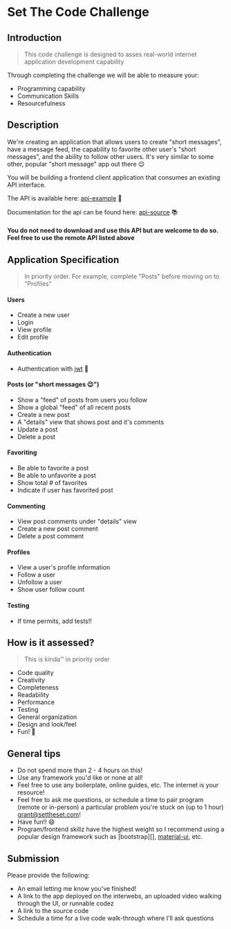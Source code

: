 # Set The Code Challenge

## Introduction

> This code challenge is designed to asses real-world internet application development capability

Through completing the challenge we will be able to measure your:

- Programming capability
- Communication Skills
- Resourcefulness

## Description

We're creating an application that allows users to create "short messages",
have a message feed, the capability to favorite other user's "short messages",
and the ability to follow other users. It's very similar to some other, popular
"short message" app out there 😉

You will be building a frontend client application that consumes an existing
API interface.

The API is available here: [api-example][] 🚀

Documentation for the api can be found here: [api-source][] 📚

#### You do not need to download and use this API but are welcome to do so. Feel free to use the remote API listed above

## Application Specification

> In priority order. For example, complete "Posts" before moving on to "Profiles"

#### Users

- Create a new user
- Login
- View profile
- Edit profile

#### Authentication

- Authentication with [jwt][] 🔐

#### Posts (or "short messages 😉")

- Show a "feed" of posts from users you follow
- Show a global "feed" of all recent posts
- Create a new post
- A "details" view that shows post and it's comments
- Update a post
- Delete a post

#### Favoriting

- Be able to favorite a post
- Be able to unfavorite a post
- Show total # of favorites
- Indicate if user has favorited post

#### Commenting

- View post comments under "details" view
- Create a new post comment
- Delete a post comment

#### Profiles

- View a user's profile information
- Follow a user
- Unfollow a user
- Show user follow count

#### Testing

- If time permits, add tests!!

## How is it assessed?

> This is kinda™ in priority order

- Code quality
- Creativity
- Completeness
- Readability
- Performance
- Testing
- General organization
- Design and look/feel
- Fun! 🎉

## General tips

- Do not spend more than 2 - 4 hours on this!
- Use any framework you'd like or none at all!
- Feel free to use any boilerplate, online guides, etc. The internet is your resource!
- Feel free to ask me questions, or schedule a time to pair program (remote or in-person) a particular problem you're stuck on (up to 1 hour) <grant@settheset.com>!
- Have fun!! 😄
- Program/frontend skillz have the highest weight so I recommend using a popular design framework such as [bootstrap][], [material-ui][], etc.

## Submission

Please provide the following:

- An email letting me know you've finished!
- A link to the app deployed on the interwebs, an uploaded video walking through the UI, or runnable codez
- A link to the source code
- Schedule a time for a live code walk-through where I'll ask questions

##

[client-example]: https://settheset.github.io/code-challenge-client

[client-source]: https://github.com/settheset/code-challenge-client

[api-example]: https://sts-code-challenge.herokuapp.com

[api-source]: https://github.com/settheset/code-challenge-api

[npm]: https://www.npmjs.com/

[yarn]: https://yarnpkg.com/

[node]: https://nodejs.org

[unix]: https://en.wikipedia.org/wiki/Unix_philosophy

[nvm]: https://github.com/creationix/nvm

[github-git]: https://help.github.com/articles/set-up-git/

[git]: https://git-scm.com/

[material-ui]: https://material.io/guidelines/

[boostrap]: http://getbootstrap.com/

[jwt]: https://jwt.io/
